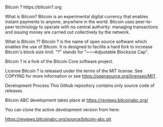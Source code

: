 Bitcoin ?
https://bitcoin?.org

What is Bitcoin?
Bitcoin is an experimental digital currency that enables instant payments to anyone, anywhere in the world. Bitcoin uses peer-to-peer technology to operate with no central authority: managing transactions and issuing money are carried out collectively by the network.

What is Bitcoin ??
Bitcoin ? is the name of open source software which enables the use of Bitcoin. It is designed to facilite a hard fork to increase Bitcoin's block size limit. "?" stands for "~~~Adjustable Blocksize Cap".

Bitcoin ? is a fork of the Bitcoin Core software project.

License
Bitcoin ? is released under the terms of the MIT license. See COPYING for more information or see https://opensource.org/licenses/MIT.

Development Process
This Github repository contains only source code of releases.

Bitcoin ABC development takes place at https://reviews.bitcoinabc.org/

You can clone the active development version from here:

https://reviews.bitcoinabc.org/source/bitcoin-abc.git
